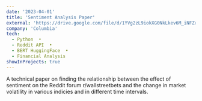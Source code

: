 ```yaml
---
date: '2023-04-01'
title: 'Sentiment Analysis Paper'
external: 'https://drive.google.com/file/d/1YVg2zL9iokXG0NkLkev6M_iNFZrYNV4s/view?usp=sharing'
company: 'Columbia'
tech:
  - Python  •
  - Reddit API  •
  - BERT HuggingFace  •
  - Financial Analysis
showInProjects: true
---
```


A technical paper on finding the relationship between the effect of sentiment on the Reddit forum r/wallstreetbets and the change in market volatility in various indicies and in different time intervals.
